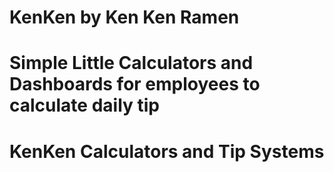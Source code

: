 # KenKen by Ken Ken Ramen
# Simple Little Calculators and Dashboards for employees to calculate daily tip 
# KenKen Calculators and Tip Systems

